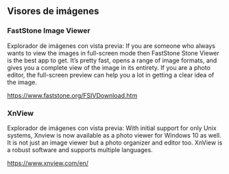 ## Visores de imágenes



### FastStone Image Viewer
Explorador de imágenes con vista previa:
If you are someone who always wants to view the images in full-screen mode then FastStone Stone Viewer is the best app to get. It’s pretty fast, opens a range of image formats, and gives you a complete view of the image in its entirety. If you are a photo editor, the full-screen preview can help you a lot in getting a clear idea of the image.

https://www.faststone.org/FSIVDownload.htm

### XnView
Explorador de imágenes con vista previa:
With initial support for only Unix systems, Xnview is now available as a photo viewer for Windows 10 as well. It is not just an image viewer but a photo organizer and editor too. XnView is a robust software and supports multiple languages.

https://www.xnview.com/en/
